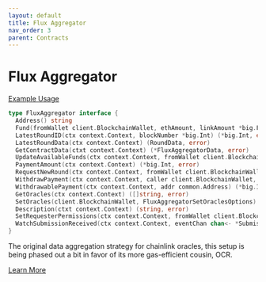 ```yaml
---
layout: default
title: Flux Aggregator
nav_order: 3
parent: Contracts
---
```


# Flux Aggregator

[Example Usage](../../suite/smoke/contracts_flux_test.go)

```go
type FluxAggregator interface {
  Address() string
  Fund(fromWallet client.BlockchainWallet, ethAmount, linkAmount *big.Float) error
  LatestRoundID(ctx context.Context, blockNumber *big.Int) (*big.Int, error)
  LatestRoundData(ctx context.Context) (RoundData, error)
  GetContractData(ctxt context.Context) (*FluxAggregatorData, error)
  UpdateAvailableFunds(ctx context.Context, fromWallet client.BlockchainWallet) error
  PaymentAmount(ctx context.Context) (*big.Int, error)
  RequestNewRound(ctx context.Context, fromWallet client.BlockchainWallet) error
  WithdrawPayment(ctx context.Context, caller client.BlockchainWallet, from common.Address, to common.Address, amount *big.Int) error
  WithdrawablePayment(ctx context.Context, addr common.Address) (*big.Int, error)
  GetOracles(ctx context.Context) ([]string, error)
  SetOracles(client.BlockchainWallet, FluxAggregatorSetOraclesOptions) error
  Description(ctxt context.Context) (string, error)
  SetRequesterPermissions(ctx context.Context, fromWallet client.BlockchainWallet, addr common.Address, authorized bool, roundsDelay uint32) error
  WatchSubmissionReceived(ctx context.Context, eventChan chan<- *SubmissionEvent) error
}
```

The original data aggregation strategy for chainlink oracles, this setup is being phased out a bit in favor of its more
gas-efficient cousin, OCR.

[Learn More](https://docs.chain.link/docs/architecture-decentralized-model/)